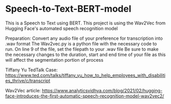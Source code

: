 # Speech-to-Text-BERT-model

This is a Speech to Text using BERT. This project is using the Wav2Vec from Hugging Face's automated speech recognition model

Preparation: Convert any audio file of your preference for transcription into .wav format
The Wav2vec.py is a python file with the necessary code to run. On line 9 of the file, set the filepath to your .wav file
Be sure to make the necessary changes to the duration, start and end time of your file as this will affect the segmentation portion of process

Tiffany Yu TedTalk Case: https://www.ted.com/talks/tiffany_yu_how_to_help_employees_with_disabilities_thrive/c/transcript

Wav2Vec article: https://www.analyticsvidhya.com/blog/2021/02/hugging-face-introduces-the-first-automatic-speech-recognition-model-wav2vec2/
